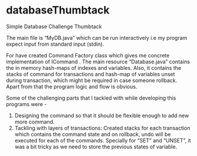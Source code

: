 # databaseThumbtack
Simple Database Challenge Thumbtack

The main file is “MyDB.java” which can be run interactively i.e my program expect input from standard input (stdin). 

For have created Command Factory class which gives me concrete implementation of ICommand . The main resource “Database.java” contains the in memory hash-maps of indexes and variables. Also, it contains the stacks of command for transactions and hash-map of variables unset during transaction, which might be required in case someone rollback. 
Apart from that the program logic and flow is obvious.

Some of the challenging parts that I tackled with while developing this programs were -

1. Designing the command so that it should be flexible enough to add new more command. 
2. Tackling with layers of transactions: Created stacks for each transaction which contains the command state and on rollback, undo will be executed for each of the commands. Specially for “SET” and “UNSET”, it was a bit tricky as we need to store the previous states of variable.
